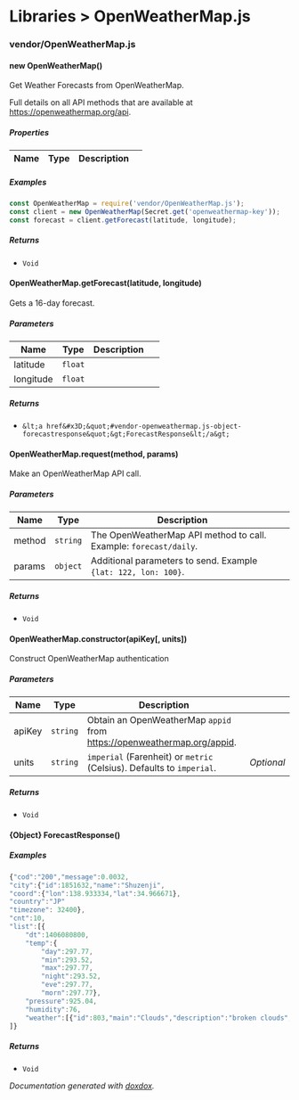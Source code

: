 # Libraries &gt; OpenWeatherMap.js 



### vendor/OpenWeatherMap.js


#### new OpenWeatherMap() 

Get Weather Forecasts from OpenWeatherMap.

Full details on all API methods that are available at https://openweathermap.org/api.





##### Properties

| Name | Type | Description |  |
| ---- | ---- | ----------- | -------- |



##### Examples

```javascript
const OpenWeatherMap = require('vendor/OpenWeatherMap.js');
const client = new OpenWeatherMap(Secret.get('openweathermap-key'));
const forecast = client.getForecast(latitude, longitude);
```


##### Returns


- `Void`



#### OpenWeatherMap.getForecast(latitude, longitude) 

Gets a 16-day forecast.




##### Parameters

| Name | Type | Description |  |
| ---- | ---- | ----------- | -------- |
| latitude | `float`  |  | &nbsp; |
| longitude | `float`  |  | &nbsp; |




##### Returns


- `&lt;a href&#x3D;&quot;#vendor-openweathermap.js-object-forecastresponse&quot;&gt;ForecastResponse&lt;/a&gt;`  



#### OpenWeatherMap.request(method, params) 

Make an OpenWeatherMap API call.




##### Parameters

| Name | Type | Description |  |
| ---- | ---- | ----------- | -------- |
| method | `string`  | The OpenWeatherMap API method to call. Example: `forecast/daily`. | &nbsp; |
| params | `object`  | Additional parameters to send. Example `{lat: 122, lon: 100}`. | &nbsp; |




##### Returns


- `Void`



#### OpenWeatherMap.constructor(apiKey[, units]) 

Construct OpenWeatherMap authentication




##### Parameters

| Name | Type | Description |  |
| ---- | ---- | ----------- | -------- |
| apiKey | `string`  | Obtain an OpenWeatherMap `appid` from https://openweathermap.org/appid. | &nbsp; |
| units | `string`  | `imperial` (Farenheit) or `metric` (Celsius). Defaults to `imperial`. | *Optional* |




##### Returns


- `Void`



#### {Object} ForecastResponse() 








##### Examples

```javascript
{"cod":"200","message":0.0032,
"city":{"id":1851632,"name":"Shuzenji",
"coord":{"lon":138.933334,"lat":34.966671},
"country":"JP"
"timezone": 32400},
"cnt":10,
"list":[{
    "dt":1406080800,
    "temp":{
        "day":297.77,
        "min":293.52,
        "max":297.77,
        "night":293.52,
        "eve":297.77,
        "morn":297.77},
    "pressure":925.04,
    "humidity":76,
    "weather":[{"id":803,"main":"Clouds","description":"broken clouds","icon":"04d"}],}
]}
```


##### Returns


- `Void`




*Documentation generated with [doxdox](https://github.com/neogeek/doxdox).*
